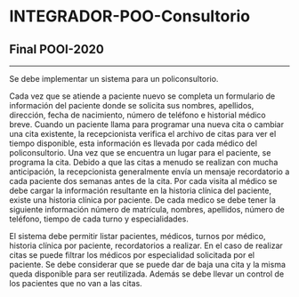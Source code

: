 # INTEGRADOR-POO-Consultorio

## Final POOI-2020

---

Se debe implementar un sistema para un policonsultorio.

Cada vez que se atiende a
paciente nuevo se completa un formulario de información del paciente donde se solicita
sus nombres, apellidos, dirección, fecha de nacimiento, número de teléfono e historial
médico breve. Cuando un paciente llama para programar una nueva cita o cambiar una
cita existente, la recepcionista verifica el archivo de citas para ver el tiempo disponible,
esta información es llevada por cada médico del policonsultorio. Una vez que se
encuentra un lugar para el paciente, se programa la cita. Debido a que las citas a
menudo se realizan con mucha anticipación, la recepcionista generalmente envía un
mensaje recordatorio a cada paciente dos semanas antes de la cita. Por cada visita al
médico se debe cargar la información resultante en la historia clínica del paciente, existe una historia clínica por paciente. De cada medico se debe tener la siguiente información número de matrícula, nombres, apellidos, número de teléfono, tiempo de cada turno y especialidades.

El sistema debe permitir listar pacientes, médicos, turnos por médico, historia clínica
por paciente, recordatorios a realizar. En el caso de realizar citas se puede filtrar los
médicos por especialidad solicitada por el paciente. Se debe considerar que se puede dar
de baja una cita y la misma queda disponible para ser reutilizada. Además se debe llevar
un control de los pacientes que no van a las citas.
